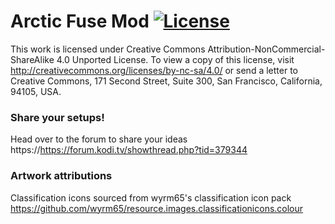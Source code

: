 
# Arctic Fuse Mod [![License](https://img.shields.io/badge/license-CC--NC--SA%204.0-green)](http://creativecommons.org/licenses/by-nc-sa/4.0/)

This work is licensed under Creative Commons Attribution-NonCommercial-ShareAlike 4.0 Unported License. To view a copy of this license, visit http://creativecommons.org/licenses/by-nc-sa/4.0/
or send a letter to Creative Commons, 171 Second Street, Suite 300, San Francisco, California, 94105, USA.

### Share your setups!

Head over to the forum to share your ideas https://https://forum.kodi.tv/showthread.php?tid=379344


### Artwork attributions

Classification icons sourced from wyrm65's classification icon pack
https://github.com/wyrm65/resource.images.classificationicons.colour
